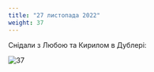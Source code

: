 ```yaml
---
title: "27 листопада 2022"
weight: 37
---
```

Снідали з Любою та Кирилом в Дублері:

![37](/images/2022-11-27.jpg)